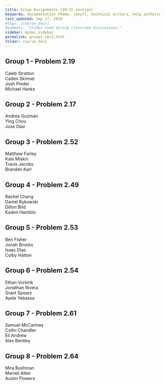 ```yaml
---
title: Group Assignments (10:15 section)
keywords: documentation theme, jekyll, technical writers, help authoring tools, hat replacements
last_updated: Sep 17, 2019
#tags: [course_docs]
#summary: "Slides used during classroom discussions."
sidebar: mydoc_sidebar
permalink: groups_sec3.html
folder: course_docs
---
```



## Group 1 - Problem 2.19    

Caleb Stratton  
Caden Skinner  
Josh Pinder  
Michael Hanks  


## Group 2 - Problem 2.17  

Andrea Guzman  
Ying Chou  
Jose Diaz  



## Group 3 - Problem 2.52  

Matthew Farley  
Kale Miskin  
Travis Jacobs  
Branden Karl  


## Group 4 - Problem 2.49    

Rachel Chang  
Daniel Rykowski  
Dillon Bird  
Kaden Hamblin
  


## Group 5 - Problem 2.53  

Ben Fisher  
Jonah Brooks  
Isaac Diaz  
Colby Hatton  


## Group 6 - Problem 2.54  

Ethan Vorkink  
Jonathan Rivera  
Grant Spears  
Ayele Yebassa  


## Group 7 - Problem 2.61  

Samuel McCartney  
Collin Chandler  
Eli Andrew  
Alex Bentley


## Group 8 -  Problem 2.64    

Mira Bushman  
Merrell Allen  
Austin Flowers  
